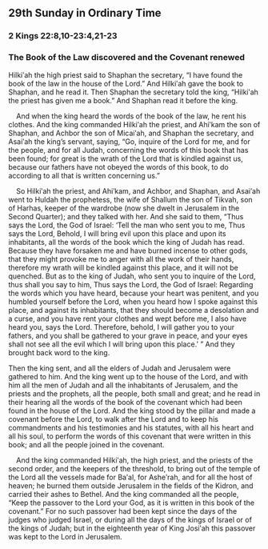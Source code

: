 ## 29th Sunday in Ordinary Time

### 2 Kings 22:8,10-23:4,21-23

### The Book of the Law discovered and the Covenant renewed

Hilkiʹah the high priest said to Shaphan the secretary, “I have found the book of the law in the house of the Lord.” And Hilkiʹah gave the book to Shaphan, and he read it. Then Shaphan the secretary told the king, “Hilkiʹah the priest has given me a book.” And Shaphan read it before the king.

    And when the king heard the words of the book of the law, he rent his clothes. And the king commanded Hilkiʹah the priest, and Ahiʹkam the son of Shaphan, and Achbor the son of Micaiʹah, and Shaphan the secretary, and Asaiʹah the king’s servant, saying, “Go, inquire of the Lord for me, and for the people, and for all Judah, concerning the words of this book that has been found; for great is the wrath of the Lord that is kindled against us, because our fathers have not obeyed the words of this book, to do according to all that is written concerning us.”

    So Hilkiʹah the priest, and Ahiʹkam, and Achbor, and Shaphan, and Asaiʹah went to Huldah the prophetess, the wife of Shallum the son of Tikvah, son of Harhas, keeper of the wardrobe (now she dwelt in Jerusalem in the Second Quarter); and they talked with her. And she said to them, “Thus says the Lord, the God of Israel: ‘Tell the man who sent you to me, Thus says the Lord, Behold, I will bring evil upon this place and upon its inhabitants, all the words of the book which the king of Judah has read. Because they have forsaken me and have burned incense to other gods, that they might provoke me to anger with all the work of their hands, therefore my wrath will be kindled against this place, and it will not be quenched. But as to the king of Judah, who sent you to inquire of the Lord, thus shall you say to him, Thus says the Lord, the God of Israel: Regarding the words which you have heard, because your heart was penitent, and you humbled yourself before the Lord, when you heard how I spoke against this place, and against its inhabitants, that they should become a desolation and a curse, and you have rent your clothes and wept before me, I also have heard you, says the Lord. Therefore, behold, I will gather you to your fathers, and you shall be gathered to your grave in peace, and your eyes shall not see all the evil which I will bring upon this place.’ ” And they brought back word to the king.

Then the king sent, and all the elders of Judah and Jerusalem were gathered to him. And the king went up to the house of the Lord, and with him all the men of Judah and all the inhabitants of Jerusalem, and the priests and the prophets, all the people, both small and great; and he read in their hearing all the words of the book of the covenant which had been found in the house of the Lord. And the king stood by the pillar and made a covenant before the Lord, to walk after the Lord and to keep his commandments and his testimonies and his statutes, with all his heart and all his soul, to perform the words of this covenant that were written in this book; and all the people joined in the covenant.

    And the king commanded Hilkiʹah, the high priest, and the priests of the second order, and the keepers of the threshold, to bring out of the temple of the Lord all the vessels made for Baʹal, for Asheʹrah, and for all the host of heaven; he burned them outside Jerusalem in the fields of the Kidron, and carried their ashes to Bethel. And the king commanded all the people, “Keep the passover to the Lord your God, as it is written in this book of the covenant.” For no such passover had been kept since the days of the judges who judged Israel, or during all the days of the kings of Israel or of the kings of Judah; but in the eighteenth year of King Josiʹah this passover was kept to the Lord in Jerusalem.